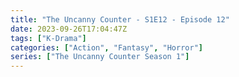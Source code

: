 ```yaml
---
title: "The Uncanny Counter - S1E12 - Episode 12"
date: 2023-09-26T17:04:47Z
tags: ["K-Drama"]
categories: ["Action", "Fantasy", "Horror"]
series: ["The Uncanny Counter Season 1"]
---
```



<mux-player stream-type="on-demand"
  src="https://kp3d-my.sharepoint.com/personal/ryoo_kp3d_onmicrosoft_com/_layouts/15/download.aspx?share=Eftbe7FZJARKu3fvHjZL8LcBlw8Wkiup1XWAhycEXcgdHg" metadata-video-title="The Uncanny Counter - S1E12 - Episode 12" prefer-playback="mse" controls>
  </mux-player>
  
  
  <script src="https://cdn.jsdelivr.net/npm/@mux/mux-player"></script>
  
 <script id="LBNNMKXWxjF5Vy9oNFsj2VsL01t2a6IrICE2TGKyIUOE" type="application/ld+json">
 {
  "@context": "https://schema.org/",
  "@type": "VideoObject",
  "name": "The Uncanny Counter - S1E12 - Episode 12",
  "contentUrl": "https://stream.mux.com/LBNNMKXWxjF5Vy9oNFsj2VsL01t2a6IrICE2TGKyIUOE.m3u8",
  "thumbnailUrl": "https://www.themoviedb.org/t/p/original/at4FfAlH8TvFbuvimRu9zcvHQCh.jpg?width=314&fit_mode=preserve&time=25",
  "uploadDate": "2023-09-26T17:04:47Z",
}

</script>
